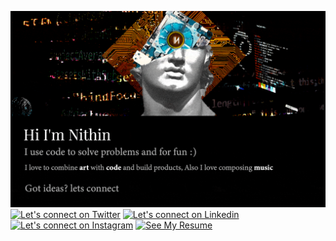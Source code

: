 [![Art meets code](/static/gifs/banner.gif)](https://www.youtube.com/watch?v=dQw4w9WgXcQ)
[![Let's connect on Twitter](https://img.shields.io/badge/Twitter-1DA1F2?style=for-the-badge&logo=twitter&logoColor=white)](https://twitter.com/RaphaelNithin) [![Let's connect on Linkedin](https://img.shields.io/badge/LinkedIn-0077B5?style=for-the-badge&logo=linkedin&logoColor=white)](https://www.linkedin.com/in/nithinstephen/) [![Let's connect on Instagram](https://img.shields.io/badge/Instagram-E4405F?style=for-the-badge&logo=instagram&logoColor=white)](https://www.instagram.com/nithinstephen96/) [![See My Resume](https://img.shields.io/badge/Resume_v1.2-FF5733?style=for-the-badge&logo=github&logoColor=white)](https://s3.amazonaws.com/attachments.angel.co/9703896-e35e569dd3e9efb8e74a37d0bae89c22.pdf?X-Amz-Algorithm=AWS4-HMAC-SHA256&X-Amz-Credential=ASIATAVHNKYQ4MQWUMHB%2F20240116%2Fus-east-1%2Fs3%2Faws4_request&X-Amz-Date=20240116T001041Z&X-Amz-Expires=3600&X-Amz-Security-Token=IQoJb3JpZ2luX2VjEPD%2F%2F%2F%2F%2F%2F%2F%2F%2F%2FwEaCXVzLXdlc3QtMiJHMEUCIQDzDIowbYkVHyAAiq8c83mYTFjGIfkKJAREz6sClmP3PQIgDEbsIaVbltzr%2FIudqNRfQ23z6echpWV1y19LoUc3RwQqlAUImf%2F%2F%2F%2F%2F%2F%2F%2F%2F%2FARAAGgwyMDc1ODMyNzA0MzMiDBvPNvtiHM0tDksSWCroBHCePNM5bh0QL6DQDr1UlasT1wzHTFEDt40PQEIzZ3tt92%2BnIzubIJU9EHBPrFT92cDBurND2uJW6aRDreOL3zxIHR6cV9z3pUyNWAROjdz8A369pOTWpsyULOAwuemygYMOQEOJ7n7YEf2KhdhXzRYg13gNhcTj%2FowPDHkuQxw0dvgCEoTtgdbPoqrPD5ruW9NTXcyY9hJfCe3py4L%2Fa%2Faf9earAhdaYTF8JhMq8VG2NSSFnSAaSZRTdtJXbiwD4pOtGz5r4F2IHq9HduE67Uyl2vTymT9%2BbfzxfG%2Bqf4UYsXJYq%2FnH4cUI%2Bg1d9nqtE%2FmJInSvbB%2F5DXYSEaen3rJ6kQ6ZIhyWFVKR%2FX8Xp4O17HH0R%2F8YFiGolpNkBlGiK9QGcRfsFGB9ZBY%2F2%2FxgQ1ICzxQbzBO3abInjlqazqy6YSy06DT5ZozZKwowcydDgLiFxLD773lhScKWXYiykEc%2F2AChsQEZ%2FmdfTmUdVF%2FnqPMDtLz9FSdyDLba4J%2Fz8jv7TzWf%2Fc%2FwPsiMh%2F7N3vOIWGP%2BOMccuz8j07akuO9MdKgnO1NC63jJKsU93WL4EBzO%2FpOlJwjNBj6e9ZzQX2sAsBY0bIZHHMqEsrqtd2oOy7DqUUK%2Bf1T5XSwMr6QvXIHiDWAthI7IhR%2Bg0W0IaMp%2FO4k5%2B%2B%2BDy0hHY2id5KgilQMPPUE7gJxq3Jlmo4FHUbrapGkfpMX80TiFIBzN0cnMgQHzhPfvAVdye3y8VTi8XZ2qAMMnHota0LAVGlMYyJQhbMgX7u%2FQ8EPo1Nw86F%2FcGc0O2joOc7yViZl%2BjwL1LLh8iKdxZpow7v%2BWrQY6mgHpxuDg1lfH5G48qZeeArTZXNzU1Iro%2BgE7S3Tm8h7PBkjZhPeX%2BaOZMzFc7zq4pLmRFfwF5RWhJGGafMg%2Belr5MTOVZ0lnpaYNF6HnyxRTykyQ%2FDNw%2BlvRsoByzlP0E78CDUxuFaixzIYR%2BfcCBQE5htE8AtkA8oALuDqo6Zzmb4Mz74aI5HorrzJ0Cuxzj0jQwgWgXbnLWiqb&X-Amz-SignedHeaders=host&X-Amz-Signature=65983a59dc328324a7408cb1266ac42ff2989f3ee5817827af70df8b217a6470)
